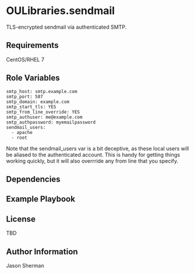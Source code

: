 OULibraries.sendmail
=========

TLS-encrypted sendmail via authenticated SMTP.

Requirements
------------

CentOS/RHEL 7

Role Variables
--------------

```
smtp_host: smtp.example.com
smtp_port: 587
smtp_domain: example.com
smtp_start_tls: YES
smtp_from_line_override: YES
smtp_authuser: me@example.com
smtp_authpassword: myemailpassword
sendmail_users:
  - apache
  - root
```

Note that the sendmail_users var is a bit deceptive, as these local users will be aliased to the authenticated account.
This is handy for getting things working quickly, but it will also overrride any from line that you specify.

Dependencies
------------


Example Playbook
----------------


License
-------

TBD

Author Information
------------------

Jason Sherman
